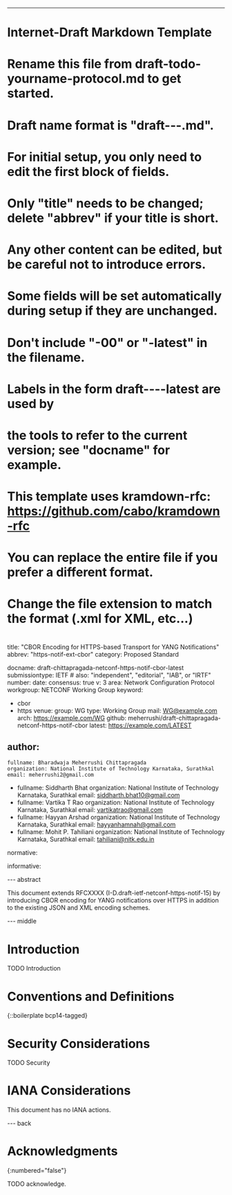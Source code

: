 ---
###
# Internet-Draft Markdown Template
#
# Rename this file from draft-todo-yourname-protocol.md to get started.
# Draft name format is "draft-<yourname>-<workgroup>-<name>.md".
#
# For initial setup, you only need to edit the first block of fields.
# Only "title" needs to be changed; delete "abbrev" if your title is short.
# Any other content can be edited, but be careful not to introduce errors.
# Some fields will be set automatically during setup if they are unchanged.
#
# Don't include "-00" or "-latest" in the filename.
# Labels in the form draft-<yourname>-<workgroup>-<name>-latest are used by
# the tools to refer to the current version; see "docname" for example.
#
# This template uses kramdown-rfc: https://github.com/cabo/kramdown-rfc
# You can replace the entire file if you prefer a different format.
# Change the file extension to match the format (.xml for XML, etc...)
#
###
title: "CBOR Encoding for HTTPS-based Transport for YANG Notifications"
abbrev: "https-notif-ext-cbor"
category: Proposed Standard 

docname: draft-chittapragada-netconf-https-notif-cbor-latest
submissiontype: IETF  # also: "independent", "editorial", "IAB", or "IRTF"
number:
date:
consensus: true
v: 3
area: Network Configuration Protocol
workgroup: NETCONF Working Group
keyword:
 - cbor
 - https
venue:
  group: WG
  type: Working Group
  mail: WG@example.com
  arch: https://example.com/WG
  github: meherrushi/draft-chittapragada-netconf-https-notif-cbor
  latest: https://example.com/LATEST

author:
 -
    fullname: Bharadwaja Meherrushi Chittapragada
    organization: National Institute of Technology Karnataka, Surathkal
    email: meherrushi2@gmail.com
 -
    fullname: Siddharth Bhat
    organization: National Institute of Technology Karnataka, Surathkal
    email: siddharth.bhat10@gmail.com
 -
    fullname: Vartika T Rao
    organization: National Institute of Technology Karnataka, Surathkal
    email: vartikatrao@gmail.com
 -
    fullname: Hayyan Arshad
    organization: National Institute of Technology Karnataka, Surathkal
    email: hayyanhamnah@gmail.com
 -
    fullname: Mohit P. Tahiliani
    organization: National Institute of Technology Karnataka, Surathkal
    email: tahiliani@nitk.edu.in

normative:


informative:


--- abstract

This document extends RFCXXXX (I-D.draft-ietf-netconf-https-notif-15) by introducing CBOR encoding for YANG notifications over HTTPS in addition to the existing JSON and XML encoding schemes. 


--- middle

# Introduction

TODO Introduction


# Conventions and Definitions

{::boilerplate bcp14-tagged}


# Security Considerations

TODO Security


# IANA Considerations

This document has no IANA actions.


--- back

# Acknowledgments
{:numbered="false"}

TODO acknowledge.
